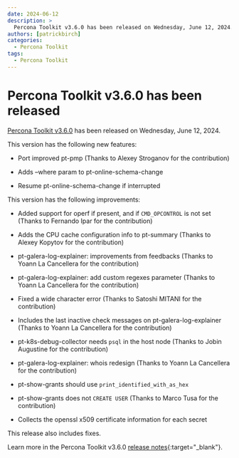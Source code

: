 ```yaml
---
date: 2024-06-12
description: >
  Percona Toolkit v3.6.0 has been released on Wednesday, June 12, 2024.
authors: [patrickbirch]
categories:
  - Percona Toolkit
tags:
  - Percona Toolkit
---
```


# Percona Toolkit v3.6.0 has been released

<!-- more -->

[Percona Toolkit v3.6.0](https://docs.percona.com/percona-toolkit/) has been released on Wednesday, June 12, 2024.

This version has the following new features:

* Port improved pt-pmp (Thanks to Alexey Stroganov for the contribution)

* Adds –where param to pt-online-schema-change

* Resume pt-online-schema-change if interrupted

This version has the following improvements:

* Added support for operf if present, and if `CMD_OPCONTROL` is not set (Thanks to Fernando Ipar for the contribution)

* Adds the CPU cache configuration info to pt-summary (Thanks to Alexey Kopytov for the contribution)

* pt-galera-log-explainer: improvements from feedbacks (Thanks to Yoann La Cancellera for the contribution)

* pt-galera-log-explainer: add custom regexes parameter (Thanks to Yoann La Cancellera for the contribution)

* Fixed a wide character error (Thanks to Satoshi MITANI for the contribution)

* Includes the last inactive check messages on pt-galera-log-explainer (Thanks to Yoann La Cancellera for the contribution)

* pt-k8s-debug-collector needs `psql` in the host node (Thanks to Jobin Augustine for the contribution)

* pt-galera-log-explainer: whois redesign (Thanks to Yoann La Cancellera for the contribution)

* pt-show-grants should use `print_identified_with_as_hex`

* pt-show-grants does not `CREATE USER` (Thanks to Marco Tusa for the contribution)

* Collects the openssl x509 certificate information for each secret

This release also includes fixes.

Learn more in the Percona Toolkit v3.6.0 [release notes](https://docs.percona.com/percona-toolkit/release_notes.html){:target="_blank"}.
